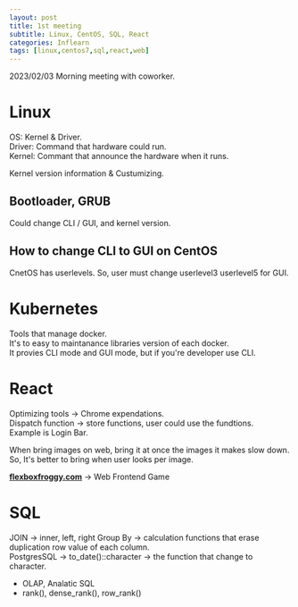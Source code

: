 ```yaml
---
layout: post
title: 1st meeting
subtitle: Linux, CentOS, SQL, React
categories: Inflearn
tags: [linux,centos7,sql,react,web]
---
```

  
2023/02/03 Morning meeting with coworker.  
  
# Linux  
OS: Kernel & Driver.  
Driver: Command that hardware could run.  
Kernel: Commant that announce the hardware when it runs.  
  
Kernel version information & Custumizing.  
  
## Bootloader, GRUB
Could change CLI / GUI, and kernel version.  
  
## How to change CLI to GUI on CentOS
CnetOS has userlevels. So, user must change userlevel3 userlevel5 for GUI.  
  
# Kubernetes
Tools that manage docker.  
It's to easy to maintanance libraries version of each docker.  
It provies CLI mode and GUI mode, but if you're developer use CLI.  

  
# React
Optimizing tools -> Chrome expendations.  
Dispatch function -> store functions, user could use the fundtions.  
Example is Login Bar.  
  
When bring images on web, bring it at once the images it makes slow down.  
So, It's better to bring when user looks per image.  
  
**[flexboxfroggy.com](flexbosfroggy.com)** -> Web Frontend Game  
  
# SQL  
JOIN -> inner, left, right
Group By -> calculation functions that erase duplication row value of each column.  
PostgresSQL -> to_date()::character -> the function that change to character.  
* OLAP, Analatic SQL
* rank(), dense_rank(), row_rank()  
  
